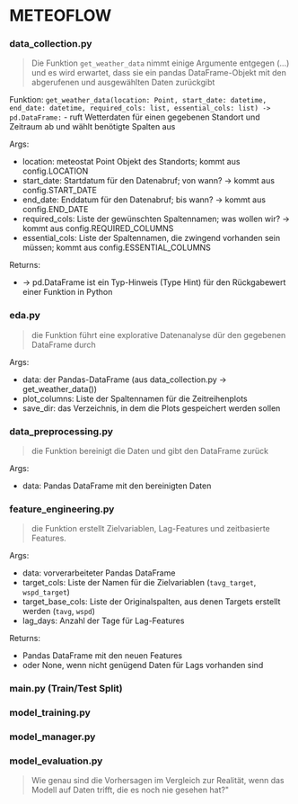 # METEOFLOW

### data_collection.py

> Die Funktion `get_weather_data` nimmt einige Argumente entgegen (...) und es wird erwartet, dass sie ein pandas DataFrame-Objekt mit den abgerufenen und ausgewählten Daten zurückgibt

Funktion: `get_weather_data(location: Point, start_date: datetime, end_date: datetime, required_cols: list, essential_cols: list) -> pd.DataFrame:` - ruft Wetterdaten für einen gegebenen Standort und Zeitraum ab und wählt benötigte Spalten aus

Args:
- location: meteostat Point Objekt des Standorts; kommt aus config.LOCATION
- start_date: Startdatum für den Datenabruf; von wann? -> kommt aus config.START_DATE
- end_date: Enddatum für den Datenabruf; bis wann? -> kommt aus config.END_DATE
- required_cols: Liste der gewünschten Spaltennamen; was wollen wir? -> kommt aus config.REQUIRED_COLUMNS
- essential_cols: Liste der Spaltennamen, die zwingend vorhanden sein müssen; kommt aus config.ESSENTIAL_COLUMNS

Returns:
- -> pd.DataFrame ist ein Typ-Hinweis (Type Hint) für den Rückgabewert einer Funktion in Python

### eda.py

> die Funktion führt eine explorative Datenanalyse dür den gegebenen DataFrame durch

Args:
- data: der Pandas-DataFrame (aus data_collection.py -> get_weather_data())
- plot_columns: Liste der Spaltennamen für die Zeitreihenplots
- save_dir: das Verzeichnis, in dem die Plots gespeichert werden sollen

### data_preprocessing.py

> die Funktion bereinigt die Daten und gibt den DataFrame zurück

Args:
- data: Pandas DataFrame mit den bereinigten Daten

### feature_engineering.py

> die Funktion erstellt Zielvariablen, Lag-Features und zeitbasierte Features.

Args:
- data: vorverarbeiteter Pandas DataFrame
- target_cols: Liste der Namen für die Zielvariablen (`tavg_target`, `wspd_target`)
- target_base_cols: Liste der Originalspalten, aus denen Targets erstellt werden (`tavg`, `wspd`)
- lag_days: Anzahl der Tage für Lag-Features
  
Returns:
- Pandas DataFrame mit den neuen Features
- oder None, wenn nicht genügend Daten für Lags vorhanden sind

### main.py (Train/Test Split)



### model_training.py


### model_manager.py


### model_evaluation.py

> Wie genau sind die Vorhersagen im Vergleich zur Realität, wenn das Modell auf Daten trifft, die es noch nie gesehen hat?"
